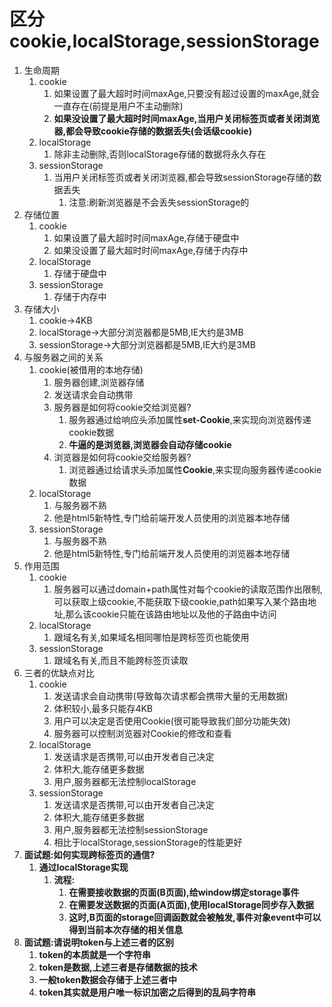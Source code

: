 # 区分cookie,localStorage,sessionStorage

1. 生命周期
   1. cookie
      1. 如果设置了最大超时时间maxAge,只要没有超过设置的maxAge,就会一直存在(前提是用户不主动删除)
      2. **如果没设置了最大超时时间maxAge,当用户关闭标签页或者关闭浏览器,都会导致cookie存储的数据丢失(会话级cookie)**
   2. localStorage
      1. 除非主动删除,否则localStorage存储的数据将永久存在
   3. sessionStorage
      1. 当用户关闭标签页或者关闭浏览器,都会导致sessionStorage存储的数据丢失
         1. 注意:刷新浏览器是不会丢失sessionStorage的
2. 存储位置
   1. cookie
      1. 如果设置了最大超时时间maxAge,存储于硬盘中
      2. 如果没设置了最大超时时间maxAge,存储于内存中
   2. localStorage
      1. 存储于硬盘中
   3. sessionStorage
      1. 存储于内存中
3. 存储大小
   1. cookie->4KB
   2. localStorage->大部分浏览器都是5MB,IE大约是3MB
   3. sessionStorage->大部分浏览器都是5MB,IE大约是3MB
4. 与服务器之间的关系
   1. cookie(被借用的本地存储)
      1. 服务器创建,浏览器存储
      2. 发送请求会自动携带
      3. 服务器是如何将cookie交给浏览器?
         1. 服务器通过给响应头添加属性**set-Cookie**,来实现向浏览器传递cookie数据
         2. **牛逼的是浏览器,浏览器会自动存储cookie**
      4. 浏览器是如何将cookie交给服务器?
         1. 浏览器通过给请求头添加属性**Cookie**,来实现向服务器传递cookie数据
   2. localStorage
      1. 与服务器不熟
      2. 他是html5新特性,专门给前端开发人员使用的浏览器本地存储
   3. sessionStorage
      1. 与服务器不熟
      2. 他是html5新特性,专门给前端开发人员使用的浏览器本地存储
5. 作用范围
   1. cookie
      1. 服务器可以通过domain+path属性对每个cookie的读取范围作出限制,可以获取上级cookie,不能获取下级cookie,path如果写入某个路由地址,那么该cookie只能在该路由地址以及他的子路由中访问
   2. localStorage
      1. 跟域名有关,如果域名相同哪怕是跨标签页也能使用
   3. sessionStorage
      1. 跟域名有关,而且不能跨标签页读取
6. 三者的优缺点对比
   1. cookie
      1. 发送请求会自动携带(导致每次请求都会携带大量的无用数据)
      2. 体积较小,最多只能存4KB
      3. 用户可以决定是否使用Cookie(很可能导致我们部分功能失效)
      4. 服务器可以控制浏览器对Cookie的修改和查看
   2. localStorage
      1. 发送请求是否携带,可以由开发者自己决定
      2. 体积大,能存储更多数据
      3. 用户,服务器都无法控制localStorage
   3. sessionStorage
      1. 发送请求是否携带,可以由开发者自己决定
      2. 体积大,能存储更多数据
      3. 用户,服务器都无法控制sessionStorage
      4. 相比于localStorage,sessionStorage的性能更好
7. **面试题:如何实现跨标签页的通信?**
   1. **通过localStorage实现**
      1. **流程:**
         1. **在需要接收数据的页面(B页面),给window绑定storage事件**
         2. **在需要发送数据的页面(A页面),使用localStorage同步存入数据**
         3. **这时,B页面的storage回调函数就会被触发,事件对象event中可以得到当前本次存储的相关信息**
8. **面试题:请说明token与上述三者的区别**
   1. **token的本质就是一个字符串**
   2. **token是数据,上述三者是存储数据的技术**
   3. **一般token数据会存储于上述三者中**
   4. **token其实就是用户唯一标识加密之后得到的乱码字符串**
